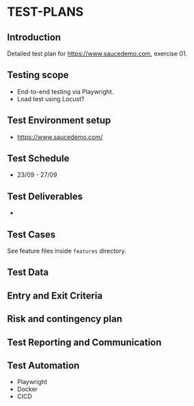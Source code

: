 # TEST-PLANS

## Introduction

Detailed test plan for https://www.saucedemo.com, exercise 01.

## Testing scope

- End-to-end testing via Playwright.
- Load test using Locust?

## Test Environment setup

- https://www.saucedemo.com/

## Test Schedule

- 23/09 - 27/09

## Test Deliverables

- 

## Test Cases

See feature files inside `features` directory.

## Test Data


## Entry and Exit Criteria

## Risk and contingency plan

## Test Reporting and Communication

## Test Automation

- Playwright
- Docker
- CICD
